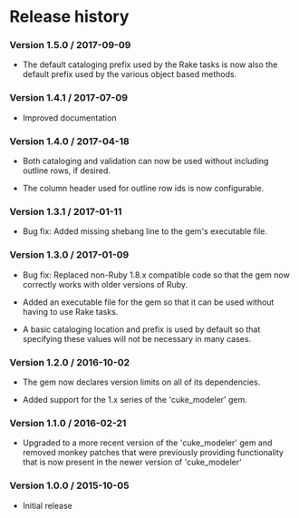 # Release history

### Version 1.5.0 / 2017-09-09

- The default cataloging prefix used by the Rake tasks is now also the default prefix used by the various object based methods.


### Version 1.4.1 / 2017-07-09

- Improved documentation


### Version 1.4.0 / 2017-04-18

- Both cataloging and validation can now be used without including outline rows, if desired.

- The column header used for outline row ids is now configurable.


### Version 1.3.1 / 2017-01-11

- Bug fix: Added missing shebang line to the gem's executable file.


### Version 1.3.0 / 2017-01-09

- Bug fix: Replaced non-Ruby 1.8.x compatible code so that the gem now correctly works with older versions of Ruby.

- Added an executable file for the gem so that it can be used without having to use Rake tasks.

- A basic cataloging location and prefix is used by default so that specifying these values will not be necessary in many cases.


### Version 1.2.0 / 2016-10-02

- The gem now declares version limits on all of its dependencies.
  
- Added support for the 1.x series of the 'cuke_modeler' gem.


### Version 1.1.0 / 2016-02-21

- Upgraded to a more recent version of the 'cuke_modeler' gem and removed monkey patches that were
  previously providing functionality that is now present in the newer version of 'cuke_modeler'


### Version 1.0.0 / 2015-10-05

- Initial release
